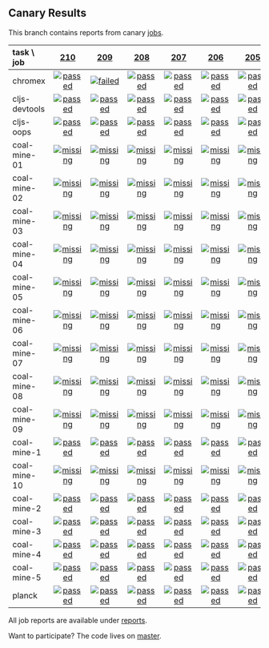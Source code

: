 ## Canary Results

This branch contains reports from canary [jobs](https://github.com/cljs-oss/canary/tree/jobs).

[//]: # (begin_overview_table)

| task \ job | <a href="reports/2018/01/08/job-000210-1.9.1007-cc2ad0d" title="job #210 finished on 2018-01-08">210</a> | <a href="reports/2018/01/07/job-000209-1.9.1007-cc2ad0d" title="job #209 finished on 2018-01-07">209</a> | <a href="reports/2018/01/07/job-000208-1.9.1007-cc2ad0d" title="job #208 finished on 2018-01-07">208</a> | <a href="reports/2018/01/06/job-000207-1.9.1007-cc2ad0d" title="job #207 finished on 2018-01-06">207</a> | <a href="reports/2018/01/05/job-000206-1.9.1007-cc2ad0d" title="job #206 finished on 2018-01-05">206</a> | <a href="reports/2018/01/04/job-000205-1.9.1006-983b7fd" title="job #205 finished on 2018-01-04">205</a> | <a href="reports/2018/01/03/job-000204-1.9.1004-0ddafa7" title="job #204 finished on 2018-01-03">204</a> | <a href="reports/2018/01/03/job-000203-1.9.1004-0ddafa7" title="job #203 finished on 2018-01-03">203</a> | <a href="reports/2018/01/03/job-000202-1.9.1004-0ddafa7" title="job #202 finished on 2018-01-03">202</a> | <a href="reports/2018/01/03/job-000201-1.9.1004-0ddafa7" title="job #201 finished on 2018-01-03">201</a> |
| :--- | :---: | :---: | :---: | :---: | :---: | :---: | :---: | :---: | :---: | :---: |
| chromex | <a href="reports/2018/01/08/job-000210-1.9.1007-cc2ad0d#-chromex"><img title="passed" src="http://box.binaryage.com/s-passed.svg"><a> | <a href="reports/2018/01/07/job-000209-1.9.1007-cc2ad0d#-chromex"><img title="failed" src="http://box.binaryage.com/s-failed.svg"><a> | <a href="reports/2018/01/07/job-000208-1.9.1007-cc2ad0d#-chromex"><img title="passed" src="http://box.binaryage.com/s-passed.svg"><a> | <a href="reports/2018/01/06/job-000207-1.9.1007-cc2ad0d#-chromex"><img title="passed" src="http://box.binaryage.com/s-passed.svg"><a> | <a href="reports/2018/01/05/job-000206-1.9.1007-cc2ad0d#-chromex"><img title="passed" src="http://box.binaryage.com/s-passed.svg"><a> | <a href="reports/2018/01/04/job-000205-1.9.1006-983b7fd#-chromex"><img title="passed" src="http://box.binaryage.com/s-passed.svg"><a> | <a href="reports/2018/01/03/job-000204-1.9.1004-0ddafa7#-chromex"><img title="passed" src="http://box.binaryage.com/s-passed.svg"><a> | <a href="reports/2018/01/03/job-000203-1.9.1004-0ddafa7#-chromex"><img title="passed" src="http://box.binaryage.com/s-passed.svg"><a> | <a href="reports/2018/01/03/job-000202-1.9.1004-0ddafa7#-chromex"><img title="passed" src="http://box.binaryage.com/s-passed.svg"><a> | <a href="reports/2018/01/03/job-000201-1.9.1004-0ddafa7#-chromex"><img title="passed" src="http://box.binaryage.com/s-passed.svg"><a> |
| cljs-devtools | <a href="reports/2018/01/08/job-000210-1.9.1007-cc2ad0d#-cljs-devtools"><img title="passed" src="http://box.binaryage.com/s-passed.svg"><a> | <a href="reports/2018/01/07/job-000209-1.9.1007-cc2ad0d#-cljs-devtools"><img title="passed" src="http://box.binaryage.com/s-passed.svg"><a> | <a href="reports/2018/01/07/job-000208-1.9.1007-cc2ad0d#-cljs-devtools"><img title="passed" src="http://box.binaryage.com/s-passed.svg"><a> | <a href="reports/2018/01/06/job-000207-1.9.1007-cc2ad0d#-cljs-devtools"><img title="passed" src="http://box.binaryage.com/s-passed.svg"><a> | <a href="reports/2018/01/05/job-000206-1.9.1007-cc2ad0d#-cljs-devtools"><img title="passed" src="http://box.binaryage.com/s-passed.svg"><a> | <a href="reports/2018/01/04/job-000205-1.9.1006-983b7fd#-cljs-devtools"><img title="passed" src="http://box.binaryage.com/s-passed.svg"><a> | <a href="reports/2018/01/03/job-000204-1.9.1004-0ddafa7#-cljs-devtools"><img title="passed" src="http://box.binaryage.com/s-passed.svg"><a> | <a href="reports/2018/01/03/job-000203-1.9.1004-0ddafa7#-cljs-devtools"><img title="passed" src="http://box.binaryage.com/s-passed.svg"><a> | <a href="reports/2018/01/03/job-000202-1.9.1004-0ddafa7#-cljs-devtools"><img title="passed" src="http://box.binaryage.com/s-passed.svg"><a> | <a href="reports/2018/01/03/job-000201-1.9.1004-0ddafa7#-cljs-devtools"><img title="passed" src="http://box.binaryage.com/s-passed.svg"><a> |
| cljs-oops | <a href="reports/2018/01/08/job-000210-1.9.1007-cc2ad0d#-cljs-oops"><img title="passed" src="http://box.binaryage.com/s-passed.svg"><a> | <a href="reports/2018/01/07/job-000209-1.9.1007-cc2ad0d#-cljs-oops"><img title="passed" src="http://box.binaryage.com/s-passed.svg"><a> | <a href="reports/2018/01/07/job-000208-1.9.1007-cc2ad0d#-cljs-oops"><img title="passed" src="http://box.binaryage.com/s-passed.svg"><a> | <a href="reports/2018/01/06/job-000207-1.9.1007-cc2ad0d#-cljs-oops"><img title="passed" src="http://box.binaryage.com/s-passed.svg"><a> | <a href="reports/2018/01/05/job-000206-1.9.1007-cc2ad0d#-cljs-oops"><img title="passed" src="http://box.binaryage.com/s-passed.svg"><a> | <a href="reports/2018/01/04/job-000205-1.9.1006-983b7fd#-cljs-oops"><img title="passed" src="http://box.binaryage.com/s-passed.svg"><a> | <a href="reports/2018/01/03/job-000204-1.9.1004-0ddafa7#-cljs-oops"><img title="passed" src="http://box.binaryage.com/s-passed.svg"><a> | <a href="reports/2018/01/03/job-000203-1.9.1004-0ddafa7#-cljs-oops"><img title="passed" src="http://box.binaryage.com/s-passed.svg"><a> | <a href="reports/2018/01/03/job-000202-1.9.1004-0ddafa7#-cljs-oops"><img title="passed" src="http://box.binaryage.com/s-passed.svg"><a> | <a href="reports/2018/01/03/job-000201-1.9.1004-0ddafa7#-cljs-oops"><img title="passed" src="http://box.binaryage.com/s-passed.svg"><a> |
| coal-mine-01 | <a href="reports/2018/01/08/job-000210-1.9.1007-cc2ad0d#-coal-mine-01"><img title="missing" src="http://box.binaryage.com/s-missing.svg"><a> | <a href="reports/2018/01/07/job-000209-1.9.1007-cc2ad0d#-coal-mine-01"><img title="missing" src="http://box.binaryage.com/s-missing.svg"><a> | <a href="reports/2018/01/07/job-000208-1.9.1007-cc2ad0d#-coal-mine-01"><img title="missing" src="http://box.binaryage.com/s-missing.svg"><a> | <a href="reports/2018/01/06/job-000207-1.9.1007-cc2ad0d#-coal-mine-01"><img title="missing" src="http://box.binaryage.com/s-missing.svg"><a> | <a href="reports/2018/01/05/job-000206-1.9.1007-cc2ad0d#-coal-mine-01"><img title="missing" src="http://box.binaryage.com/s-missing.svg"><a> | <a href="reports/2018/01/04/job-000205-1.9.1006-983b7fd#-coal-mine-01"><img title="missing" src="http://box.binaryage.com/s-missing.svg"><a> | <a href="reports/2018/01/03/job-000204-1.9.1004-0ddafa7#-coal-mine-01"><img title="missing" src="http://box.binaryage.com/s-missing.svg"><a> | <a href="reports/2018/01/03/job-000203-1.9.1004-0ddafa7#-coal-mine-01"><img title="missing" src="http://box.binaryage.com/s-missing.svg"><a> | <a href="reports/2018/01/03/job-000202-1.9.1004-0ddafa7#-coal-mine-01"><img title="unknown" src="http://box.binaryage.com/s-unknown.svg"><a> | <a href="reports/2018/01/03/job-000201-1.9.1004-0ddafa7#-coal-mine-01"><img title="passed" src="http://box.binaryage.com/s-passed.svg"><a> |
| coal-mine-02 | <a href="reports/2018/01/08/job-000210-1.9.1007-cc2ad0d#-coal-mine-02"><img title="missing" src="http://box.binaryage.com/s-missing.svg"><a> | <a href="reports/2018/01/07/job-000209-1.9.1007-cc2ad0d#-coal-mine-02"><img title="missing" src="http://box.binaryage.com/s-missing.svg"><a> | <a href="reports/2018/01/07/job-000208-1.9.1007-cc2ad0d#-coal-mine-02"><img title="missing" src="http://box.binaryage.com/s-missing.svg"><a> | <a href="reports/2018/01/06/job-000207-1.9.1007-cc2ad0d#-coal-mine-02"><img title="missing" src="http://box.binaryage.com/s-missing.svg"><a> | <a href="reports/2018/01/05/job-000206-1.9.1007-cc2ad0d#-coal-mine-02"><img title="missing" src="http://box.binaryage.com/s-missing.svg"><a> | <a href="reports/2018/01/04/job-000205-1.9.1006-983b7fd#-coal-mine-02"><img title="missing" src="http://box.binaryage.com/s-missing.svg"><a> | <a href="reports/2018/01/03/job-000204-1.9.1004-0ddafa7#-coal-mine-02"><img title="missing" src="http://box.binaryage.com/s-missing.svg"><a> | <a href="reports/2018/01/03/job-000203-1.9.1004-0ddafa7#-coal-mine-02"><img title="missing" src="http://box.binaryage.com/s-missing.svg"><a> | <a href="reports/2018/01/03/job-000202-1.9.1004-0ddafa7#-coal-mine-02"><img title="unknown" src="http://box.binaryage.com/s-unknown.svg"><a> | <a href="reports/2018/01/03/job-000201-1.9.1004-0ddafa7#-coal-mine-02"><img title="failed" src="http://box.binaryage.com/s-failed.svg"><a> |
| coal-mine-03 | <a href="reports/2018/01/08/job-000210-1.9.1007-cc2ad0d#-coal-mine-03"><img title="missing" src="http://box.binaryage.com/s-missing.svg"><a> | <a href="reports/2018/01/07/job-000209-1.9.1007-cc2ad0d#-coal-mine-03"><img title="missing" src="http://box.binaryage.com/s-missing.svg"><a> | <a href="reports/2018/01/07/job-000208-1.9.1007-cc2ad0d#-coal-mine-03"><img title="missing" src="http://box.binaryage.com/s-missing.svg"><a> | <a href="reports/2018/01/06/job-000207-1.9.1007-cc2ad0d#-coal-mine-03"><img title="missing" src="http://box.binaryage.com/s-missing.svg"><a> | <a href="reports/2018/01/05/job-000206-1.9.1007-cc2ad0d#-coal-mine-03"><img title="missing" src="http://box.binaryage.com/s-missing.svg"><a> | <a href="reports/2018/01/04/job-000205-1.9.1006-983b7fd#-coal-mine-03"><img title="missing" src="http://box.binaryage.com/s-missing.svg"><a> | <a href="reports/2018/01/03/job-000204-1.9.1004-0ddafa7#-coal-mine-03"><img title="missing" src="http://box.binaryage.com/s-missing.svg"><a> | <a href="reports/2018/01/03/job-000203-1.9.1004-0ddafa7#-coal-mine-03"><img title="missing" src="http://box.binaryage.com/s-missing.svg"><a> | <a href="reports/2018/01/03/job-000202-1.9.1004-0ddafa7#-coal-mine-03"><img title="unknown" src="http://box.binaryage.com/s-unknown.svg"><a> | <a href="reports/2018/01/03/job-000201-1.9.1004-0ddafa7#-coal-mine-03"><img title="passed" src="http://box.binaryage.com/s-passed.svg"><a> |
| coal-mine-04 | <a href="reports/2018/01/08/job-000210-1.9.1007-cc2ad0d#-coal-mine-04"><img title="missing" src="http://box.binaryage.com/s-missing.svg"><a> | <a href="reports/2018/01/07/job-000209-1.9.1007-cc2ad0d#-coal-mine-04"><img title="missing" src="http://box.binaryage.com/s-missing.svg"><a> | <a href="reports/2018/01/07/job-000208-1.9.1007-cc2ad0d#-coal-mine-04"><img title="missing" src="http://box.binaryage.com/s-missing.svg"><a> | <a href="reports/2018/01/06/job-000207-1.9.1007-cc2ad0d#-coal-mine-04"><img title="missing" src="http://box.binaryage.com/s-missing.svg"><a> | <a href="reports/2018/01/05/job-000206-1.9.1007-cc2ad0d#-coal-mine-04"><img title="missing" src="http://box.binaryage.com/s-missing.svg"><a> | <a href="reports/2018/01/04/job-000205-1.9.1006-983b7fd#-coal-mine-04"><img title="missing" src="http://box.binaryage.com/s-missing.svg"><a> | <a href="reports/2018/01/03/job-000204-1.9.1004-0ddafa7#-coal-mine-04"><img title="missing" src="http://box.binaryage.com/s-missing.svg"><a> | <a href="reports/2018/01/03/job-000203-1.9.1004-0ddafa7#-coal-mine-04"><img title="missing" src="http://box.binaryage.com/s-missing.svg"><a> | <a href="reports/2018/01/03/job-000202-1.9.1004-0ddafa7#-coal-mine-04"><img title="unknown" src="http://box.binaryage.com/s-unknown.svg"><a> | <a href="reports/2018/01/03/job-000201-1.9.1004-0ddafa7#-coal-mine-04"><img title="passed" src="http://box.binaryage.com/s-passed.svg"><a> |
| coal-mine-05 | <a href="reports/2018/01/08/job-000210-1.9.1007-cc2ad0d#-coal-mine-05"><img title="missing" src="http://box.binaryage.com/s-missing.svg"><a> | <a href="reports/2018/01/07/job-000209-1.9.1007-cc2ad0d#-coal-mine-05"><img title="missing" src="http://box.binaryage.com/s-missing.svg"><a> | <a href="reports/2018/01/07/job-000208-1.9.1007-cc2ad0d#-coal-mine-05"><img title="missing" src="http://box.binaryage.com/s-missing.svg"><a> | <a href="reports/2018/01/06/job-000207-1.9.1007-cc2ad0d#-coal-mine-05"><img title="missing" src="http://box.binaryage.com/s-missing.svg"><a> | <a href="reports/2018/01/05/job-000206-1.9.1007-cc2ad0d#-coal-mine-05"><img title="missing" src="http://box.binaryage.com/s-missing.svg"><a> | <a href="reports/2018/01/04/job-000205-1.9.1006-983b7fd#-coal-mine-05"><img title="missing" src="http://box.binaryage.com/s-missing.svg"><a> | <a href="reports/2018/01/03/job-000204-1.9.1004-0ddafa7#-coal-mine-05"><img title="missing" src="http://box.binaryage.com/s-missing.svg"><a> | <a href="reports/2018/01/03/job-000203-1.9.1004-0ddafa7#-coal-mine-05"><img title="missing" src="http://box.binaryage.com/s-missing.svg"><a> | <a href="reports/2018/01/03/job-000202-1.9.1004-0ddafa7#-coal-mine-05"><img title="unknown" src="http://box.binaryage.com/s-unknown.svg"><a> | <a href="reports/2018/01/03/job-000201-1.9.1004-0ddafa7#-coal-mine-05"><img title="passed" src="http://box.binaryage.com/s-passed.svg"><a> |
| coal-mine-06 | <a href="reports/2018/01/08/job-000210-1.9.1007-cc2ad0d#-coal-mine-06"><img title="missing" src="http://box.binaryage.com/s-missing.svg"><a> | <a href="reports/2018/01/07/job-000209-1.9.1007-cc2ad0d#-coal-mine-06"><img title="missing" src="http://box.binaryage.com/s-missing.svg"><a> | <a href="reports/2018/01/07/job-000208-1.9.1007-cc2ad0d#-coal-mine-06"><img title="missing" src="http://box.binaryage.com/s-missing.svg"><a> | <a href="reports/2018/01/06/job-000207-1.9.1007-cc2ad0d#-coal-mine-06"><img title="missing" src="http://box.binaryage.com/s-missing.svg"><a> | <a href="reports/2018/01/05/job-000206-1.9.1007-cc2ad0d#-coal-mine-06"><img title="missing" src="http://box.binaryage.com/s-missing.svg"><a> | <a href="reports/2018/01/04/job-000205-1.9.1006-983b7fd#-coal-mine-06"><img title="missing" src="http://box.binaryage.com/s-missing.svg"><a> | <a href="reports/2018/01/03/job-000204-1.9.1004-0ddafa7#-coal-mine-06"><img title="missing" src="http://box.binaryage.com/s-missing.svg"><a> | <a href="reports/2018/01/03/job-000203-1.9.1004-0ddafa7#-coal-mine-06"><img title="missing" src="http://box.binaryage.com/s-missing.svg"><a> | <a href="reports/2018/01/03/job-000202-1.9.1004-0ddafa7#-coal-mine-06"><img title="unknown" src="http://box.binaryage.com/s-unknown.svg"><a> | <a href="reports/2018/01/03/job-000201-1.9.1004-0ddafa7#-coal-mine-06"><img title="passed" src="http://box.binaryage.com/s-passed.svg"><a> |
| coal-mine-07 | <a href="reports/2018/01/08/job-000210-1.9.1007-cc2ad0d#-coal-mine-07"><img title="missing" src="http://box.binaryage.com/s-missing.svg"><a> | <a href="reports/2018/01/07/job-000209-1.9.1007-cc2ad0d#-coal-mine-07"><img title="missing" src="http://box.binaryage.com/s-missing.svg"><a> | <a href="reports/2018/01/07/job-000208-1.9.1007-cc2ad0d#-coal-mine-07"><img title="missing" src="http://box.binaryage.com/s-missing.svg"><a> | <a href="reports/2018/01/06/job-000207-1.9.1007-cc2ad0d#-coal-mine-07"><img title="missing" src="http://box.binaryage.com/s-missing.svg"><a> | <a href="reports/2018/01/05/job-000206-1.9.1007-cc2ad0d#-coal-mine-07"><img title="missing" src="http://box.binaryage.com/s-missing.svg"><a> | <a href="reports/2018/01/04/job-000205-1.9.1006-983b7fd#-coal-mine-07"><img title="missing" src="http://box.binaryage.com/s-missing.svg"><a> | <a href="reports/2018/01/03/job-000204-1.9.1004-0ddafa7#-coal-mine-07"><img title="missing" src="http://box.binaryage.com/s-missing.svg"><a> | <a href="reports/2018/01/03/job-000203-1.9.1004-0ddafa7#-coal-mine-07"><img title="missing" src="http://box.binaryage.com/s-missing.svg"><a> | <a href="reports/2018/01/03/job-000202-1.9.1004-0ddafa7#-coal-mine-07"><img title="unknown" src="http://box.binaryage.com/s-unknown.svg"><a> | <a href="reports/2018/01/03/job-000201-1.9.1004-0ddafa7#-coal-mine-07"><img title="passed" src="http://box.binaryage.com/s-passed.svg"><a> |
| coal-mine-08 | <a href="reports/2018/01/08/job-000210-1.9.1007-cc2ad0d#-coal-mine-08"><img title="missing" src="http://box.binaryage.com/s-missing.svg"><a> | <a href="reports/2018/01/07/job-000209-1.9.1007-cc2ad0d#-coal-mine-08"><img title="missing" src="http://box.binaryage.com/s-missing.svg"><a> | <a href="reports/2018/01/07/job-000208-1.9.1007-cc2ad0d#-coal-mine-08"><img title="missing" src="http://box.binaryage.com/s-missing.svg"><a> | <a href="reports/2018/01/06/job-000207-1.9.1007-cc2ad0d#-coal-mine-08"><img title="missing" src="http://box.binaryage.com/s-missing.svg"><a> | <a href="reports/2018/01/05/job-000206-1.9.1007-cc2ad0d#-coal-mine-08"><img title="missing" src="http://box.binaryage.com/s-missing.svg"><a> | <a href="reports/2018/01/04/job-000205-1.9.1006-983b7fd#-coal-mine-08"><img title="missing" src="http://box.binaryage.com/s-missing.svg"><a> | <a href="reports/2018/01/03/job-000204-1.9.1004-0ddafa7#-coal-mine-08"><img title="missing" src="http://box.binaryage.com/s-missing.svg"><a> | <a href="reports/2018/01/03/job-000203-1.9.1004-0ddafa7#-coal-mine-08"><img title="missing" src="http://box.binaryage.com/s-missing.svg"><a> | <a href="reports/2018/01/03/job-000202-1.9.1004-0ddafa7#-coal-mine-08"><img title="unknown" src="http://box.binaryage.com/s-unknown.svg"><a> | <a href="reports/2018/01/03/job-000201-1.9.1004-0ddafa7#-coal-mine-08"><img title="unknown" src="http://box.binaryage.com/s-unknown.svg"><a> |
| coal-mine-09 | <a href="reports/2018/01/08/job-000210-1.9.1007-cc2ad0d#-coal-mine-09"><img title="missing" src="http://box.binaryage.com/s-missing.svg"><a> | <a href="reports/2018/01/07/job-000209-1.9.1007-cc2ad0d#-coal-mine-09"><img title="missing" src="http://box.binaryage.com/s-missing.svg"><a> | <a href="reports/2018/01/07/job-000208-1.9.1007-cc2ad0d#-coal-mine-09"><img title="missing" src="http://box.binaryage.com/s-missing.svg"><a> | <a href="reports/2018/01/06/job-000207-1.9.1007-cc2ad0d#-coal-mine-09"><img title="missing" src="http://box.binaryage.com/s-missing.svg"><a> | <a href="reports/2018/01/05/job-000206-1.9.1007-cc2ad0d#-coal-mine-09"><img title="missing" src="http://box.binaryage.com/s-missing.svg"><a> | <a href="reports/2018/01/04/job-000205-1.9.1006-983b7fd#-coal-mine-09"><img title="missing" src="http://box.binaryage.com/s-missing.svg"><a> | <a href="reports/2018/01/03/job-000204-1.9.1004-0ddafa7#-coal-mine-09"><img title="missing" src="http://box.binaryage.com/s-missing.svg"><a> | <a href="reports/2018/01/03/job-000203-1.9.1004-0ddafa7#-coal-mine-09"><img title="missing" src="http://box.binaryage.com/s-missing.svg"><a> | <a href="reports/2018/01/03/job-000202-1.9.1004-0ddafa7#-coal-mine-09"><img title="unknown" src="http://box.binaryage.com/s-unknown.svg"><a> | <a href="reports/2018/01/03/job-000201-1.9.1004-0ddafa7#-coal-mine-09"><img title="passed" src="http://box.binaryage.com/s-passed.svg"><a> |
| coal-mine-1 | <a href="reports/2018/01/08/job-000210-1.9.1007-cc2ad0d#-coal-mine-1"><img title="passed" src="http://box.binaryage.com/s-passed.svg"><a> | <a href="reports/2018/01/07/job-000209-1.9.1007-cc2ad0d#-coal-mine-1"><img title="passed" src="http://box.binaryage.com/s-passed.svg"><a> | <a href="reports/2018/01/07/job-000208-1.9.1007-cc2ad0d#-coal-mine-1"><img title="passed" src="http://box.binaryage.com/s-passed.svg"><a> | <a href="reports/2018/01/06/job-000207-1.9.1007-cc2ad0d#-coal-mine-1"><img title="passed" src="http://box.binaryage.com/s-passed.svg"><a> | <a href="reports/2018/01/05/job-000206-1.9.1007-cc2ad0d#-coal-mine-1"><img title="passed" src="http://box.binaryage.com/s-passed.svg"><a> | <a href="reports/2018/01/04/job-000205-1.9.1006-983b7fd#-coal-mine-1"><img title="passed" src="http://box.binaryage.com/s-passed.svg"><a> | <a href="reports/2018/01/03/job-000204-1.9.1004-0ddafa7#-coal-mine-1"><img title="passed" src="http://box.binaryage.com/s-passed.svg"><a> | <a href="reports/2018/01/03/job-000203-1.9.1004-0ddafa7#-coal-mine-1"><img title="failed" src="http://box.binaryage.com/s-failed.svg"><a> | <a href="reports/2018/01/03/job-000202-1.9.1004-0ddafa7#-coal-mine-1"><img title="missing" src="http://box.binaryage.com/s-missing.svg"><a> | <a href="reports/2018/01/03/job-000201-1.9.1004-0ddafa7#-coal-mine-1"><img title="missing" src="http://box.binaryage.com/s-missing.svg"><a> |
| coal-mine-10 | <a href="reports/2018/01/08/job-000210-1.9.1007-cc2ad0d#-coal-mine-10"><img title="missing" src="http://box.binaryage.com/s-missing.svg"><a> | <a href="reports/2018/01/07/job-000209-1.9.1007-cc2ad0d#-coal-mine-10"><img title="missing" src="http://box.binaryage.com/s-missing.svg"><a> | <a href="reports/2018/01/07/job-000208-1.9.1007-cc2ad0d#-coal-mine-10"><img title="missing" src="http://box.binaryage.com/s-missing.svg"><a> | <a href="reports/2018/01/06/job-000207-1.9.1007-cc2ad0d#-coal-mine-10"><img title="missing" src="http://box.binaryage.com/s-missing.svg"><a> | <a href="reports/2018/01/05/job-000206-1.9.1007-cc2ad0d#-coal-mine-10"><img title="missing" src="http://box.binaryage.com/s-missing.svg"><a> | <a href="reports/2018/01/04/job-000205-1.9.1006-983b7fd#-coal-mine-10"><img title="missing" src="http://box.binaryage.com/s-missing.svg"><a> | <a href="reports/2018/01/03/job-000204-1.9.1004-0ddafa7#-coal-mine-10"><img title="missing" src="http://box.binaryage.com/s-missing.svg"><a> | <a href="reports/2018/01/03/job-000203-1.9.1004-0ddafa7#-coal-mine-10"><img title="missing" src="http://box.binaryage.com/s-missing.svg"><a> | <a href="reports/2018/01/03/job-000202-1.9.1004-0ddafa7#-coal-mine-10"><img title="passed" src="http://box.binaryage.com/s-passed.svg"><a> | <a href="reports/2018/01/03/job-000201-1.9.1004-0ddafa7#-coal-mine-10"><img title="passed" src="http://box.binaryage.com/s-passed.svg"><a> |
| coal-mine-2 | <a href="reports/2018/01/08/job-000210-1.9.1007-cc2ad0d#-coal-mine-2"><img title="passed" src="http://box.binaryage.com/s-passed.svg"><a> | <a href="reports/2018/01/07/job-000209-1.9.1007-cc2ad0d#-coal-mine-2"><img title="passed" src="http://box.binaryage.com/s-passed.svg"><a> | <a href="reports/2018/01/07/job-000208-1.9.1007-cc2ad0d#-coal-mine-2"><img title="passed" src="http://box.binaryage.com/s-passed.svg"><a> | <a href="reports/2018/01/06/job-000207-1.9.1007-cc2ad0d#-coal-mine-2"><img title="passed" src="http://box.binaryage.com/s-passed.svg"><a> | <a href="reports/2018/01/05/job-000206-1.9.1007-cc2ad0d#-coal-mine-2"><img title="passed" src="http://box.binaryage.com/s-passed.svg"><a> | <a href="reports/2018/01/04/job-000205-1.9.1006-983b7fd#-coal-mine-2"><img title="passed" src="http://box.binaryage.com/s-passed.svg"><a> | <a href="reports/2018/01/03/job-000204-1.9.1004-0ddafa7#-coal-mine-2"><img title="passed" src="http://box.binaryage.com/s-passed.svg"><a> | <a href="reports/2018/01/03/job-000203-1.9.1004-0ddafa7#-coal-mine-2"><img title="passed" src="http://box.binaryage.com/s-passed.svg"><a> | <a href="reports/2018/01/03/job-000202-1.9.1004-0ddafa7#-coal-mine-2"><img title="missing" src="http://box.binaryage.com/s-missing.svg"><a> | <a href="reports/2018/01/03/job-000201-1.9.1004-0ddafa7#-coal-mine-2"><img title="missing" src="http://box.binaryage.com/s-missing.svg"><a> |
| coal-mine-3 | <a href="reports/2018/01/08/job-000210-1.9.1007-cc2ad0d#-coal-mine-3"><img title="passed" src="http://box.binaryage.com/s-passed.svg"><a> | <a href="reports/2018/01/07/job-000209-1.9.1007-cc2ad0d#-coal-mine-3"><img title="passed" src="http://box.binaryage.com/s-passed.svg"><a> | <a href="reports/2018/01/07/job-000208-1.9.1007-cc2ad0d#-coal-mine-3"><img title="passed" src="http://box.binaryage.com/s-passed.svg"><a> | <a href="reports/2018/01/06/job-000207-1.9.1007-cc2ad0d#-coal-mine-3"><img title="passed" src="http://box.binaryage.com/s-passed.svg"><a> | <a href="reports/2018/01/05/job-000206-1.9.1007-cc2ad0d#-coal-mine-3"><img title="passed" src="http://box.binaryage.com/s-passed.svg"><a> | <a href="reports/2018/01/04/job-000205-1.9.1006-983b7fd#-coal-mine-3"><img title="passed" src="http://box.binaryage.com/s-passed.svg"><a> | <a href="reports/2018/01/03/job-000204-1.9.1004-0ddafa7#-coal-mine-3"><img title="passed" src="http://box.binaryage.com/s-passed.svg"><a> | <a href="reports/2018/01/03/job-000203-1.9.1004-0ddafa7#-coal-mine-3"><img title="passed" src="http://box.binaryage.com/s-passed.svg"><a> | <a href="reports/2018/01/03/job-000202-1.9.1004-0ddafa7#-coal-mine-3"><img title="missing" src="http://box.binaryage.com/s-missing.svg"><a> | <a href="reports/2018/01/03/job-000201-1.9.1004-0ddafa7#-coal-mine-3"><img title="missing" src="http://box.binaryage.com/s-missing.svg"><a> |
| coal-mine-4 | <a href="reports/2018/01/08/job-000210-1.9.1007-cc2ad0d#-coal-mine-4"><img title="passed" src="http://box.binaryage.com/s-passed.svg"><a> | <a href="reports/2018/01/07/job-000209-1.9.1007-cc2ad0d#-coal-mine-4"><img title="passed" src="http://box.binaryage.com/s-passed.svg"><a> | <a href="reports/2018/01/07/job-000208-1.9.1007-cc2ad0d#-coal-mine-4"><img title="passed" src="http://box.binaryage.com/s-passed.svg"><a> | <a href="reports/2018/01/06/job-000207-1.9.1007-cc2ad0d#-coal-mine-4"><img title="passed" src="http://box.binaryage.com/s-passed.svg"><a> | <a href="reports/2018/01/05/job-000206-1.9.1007-cc2ad0d#-coal-mine-4"><img title="passed" src="http://box.binaryage.com/s-passed.svg"><a> | <a href="reports/2018/01/04/job-000205-1.9.1006-983b7fd#-coal-mine-4"><img title="passed" src="http://box.binaryage.com/s-passed.svg"><a> | <a href="reports/2018/01/03/job-000204-1.9.1004-0ddafa7#-coal-mine-4"><img title="passed" src="http://box.binaryage.com/s-passed.svg"><a> | <a href="reports/2018/01/03/job-000203-1.9.1004-0ddafa7#-coal-mine-4"><img title="passed" src="http://box.binaryage.com/s-passed.svg"><a> | <a href="reports/2018/01/03/job-000202-1.9.1004-0ddafa7#-coal-mine-4"><img title="missing" src="http://box.binaryage.com/s-missing.svg"><a> | <a href="reports/2018/01/03/job-000201-1.9.1004-0ddafa7#-coal-mine-4"><img title="missing" src="http://box.binaryage.com/s-missing.svg"><a> |
| coal-mine-5 | <a href="reports/2018/01/08/job-000210-1.9.1007-cc2ad0d#-coal-mine-5"><img title="passed" src="http://box.binaryage.com/s-passed.svg"><a> | <a href="reports/2018/01/07/job-000209-1.9.1007-cc2ad0d#-coal-mine-5"><img title="passed" src="http://box.binaryage.com/s-passed.svg"><a> | <a href="reports/2018/01/07/job-000208-1.9.1007-cc2ad0d#-coal-mine-5"><img title="passed" src="http://box.binaryage.com/s-passed.svg"><a> | <a href="reports/2018/01/06/job-000207-1.9.1007-cc2ad0d#-coal-mine-5"><img title="passed" src="http://box.binaryage.com/s-passed.svg"><a> | <a href="reports/2018/01/05/job-000206-1.9.1007-cc2ad0d#-coal-mine-5"><img title="passed" src="http://box.binaryage.com/s-passed.svg"><a> | <a href="reports/2018/01/04/job-000205-1.9.1006-983b7fd#-coal-mine-5"><img title="passed" src="http://box.binaryage.com/s-passed.svg"><a> | <a href="reports/2018/01/03/job-000204-1.9.1004-0ddafa7#-coal-mine-5"><img title="passed" src="http://box.binaryage.com/s-passed.svg"><a> | <a href="reports/2018/01/03/job-000203-1.9.1004-0ddafa7#-coal-mine-5"><img title="passed" src="http://box.binaryage.com/s-passed.svg"><a> | <a href="reports/2018/01/03/job-000202-1.9.1004-0ddafa7#-coal-mine-5"><img title="missing" src="http://box.binaryage.com/s-missing.svg"><a> | <a href="reports/2018/01/03/job-000201-1.9.1004-0ddafa7#-coal-mine-5"><img title="missing" src="http://box.binaryage.com/s-missing.svg"><a> |
| planck | <a href="reports/2018/01/08/job-000210-1.9.1007-cc2ad0d#-planck"><img title="passed" src="http://box.binaryage.com/s-passed.svg"><a> | <a href="reports/2018/01/07/job-000209-1.9.1007-cc2ad0d#-planck"><img title="passed" src="http://box.binaryage.com/s-passed.svg"><a> | <a href="reports/2018/01/07/job-000208-1.9.1007-cc2ad0d#-planck"><img title="passed" src="http://box.binaryage.com/s-passed.svg"><a> | <a href="reports/2018/01/06/job-000207-1.9.1007-cc2ad0d#-planck"><img title="passed" src="http://box.binaryage.com/s-passed.svg"><a> | <a href="reports/2018/01/05/job-000206-1.9.1007-cc2ad0d#-planck"><img title="passed" src="http://box.binaryage.com/s-passed.svg"><a> | <a href="reports/2018/01/04/job-000205-1.9.1006-983b7fd#-planck"><img title="passed" src="http://box.binaryage.com/s-passed.svg"><a> | <a href="reports/2018/01/03/job-000204-1.9.1004-0ddafa7#-planck"><img title="passed" src="http://box.binaryage.com/s-passed.svg"><a> | <a href="reports/2018/01/03/job-000203-1.9.1004-0ddafa7#-planck"><img title="passed" src="http://box.binaryage.com/s-passed.svg"><a> | <a href="reports/2018/01/03/job-000202-1.9.1004-0ddafa7#-planck"><img title="passed" src="http://box.binaryage.com/s-passed.svg"><a> | <a href="reports/2018/01/03/job-000201-1.9.1004-0ddafa7#-planck"><img title="passed" src="http://box.binaryage.com/s-passed.svg"><a> |

[//]: # (end_overview_table)

All job reports are available under [reports](reports).

Want to participate? The code lives on [master](https://github.com/cljs-oss/canary/tree/master).
